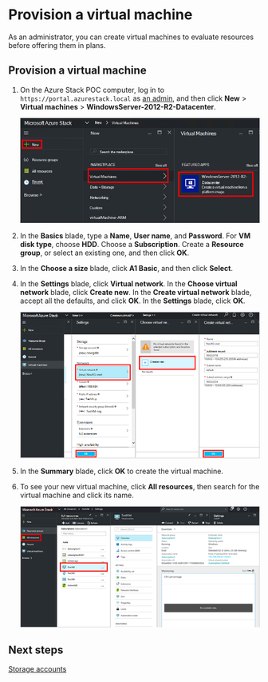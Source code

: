 <properties
    pageTitle="Provision a VM in Azure Stack (tenant) | Microsoft Azure"
    description="As a tenant, learn how to provision a VM in Azure Stack."
    services="azure-stack"
    documentationCenter=""
    authors="ErikjeMS"
    manager="byronr"
    editor=""/>

<tags
    ms.service="azure-stack"
    ms.workload="na"
    ms.tgt_pltfrm="na"
    ms.devlang="na"
    ms.topic="get-started-article"
    ms.date="10/12/2016"
    ms.author="erikje"/>

# <a name="provision-a-virtual-machine"></a>Provision a virtual machine

As an administrator, you can create virtual machines to evaluate resources before offering them in plans.

## <a name="provision-a-virtual-machine"></a>Provision a virtual machine

1.  On the Azure Stack POC computer, log in to `https://portal.azurestack.local` as [an admin](azure-stack-connect-azure-stack.md#log-in-as-a-service-administrator), and then click **New** > **Virtual machines** > **WindowsServer-2012-R2-Datacenter**.  

    ![](media/azure-stack-provision-vm/image01.png)

2.  In the **Basics** blade, type a **Name**, **User name**, and **Password**. For **VM disk type**, choose **HDD**. Choose a **Subscription**. Create a **Resource group**, or select an existing one, and then click **OK**.  

3.  In the **Choose a size** blade, click **A1 Basic**, and then click **Select**.  

4.  In the **Settings** blade, click **Virtual network**. In the **Choose virtual network** blade, click **Create new**. In the **Create virtual network** blade, accept all the defaults, and click **OK**. In the **Settings** blade, click **OK**.

    ![](media/azure-stack-provision-vm/image04.png)

5.  In the **Summary** blade, click **OK** to create the virtual machine.  

6. To see your new virtual machine, click **All resources**, then search for the virtual machine and click its name.

    ![](media/azure-stack-provision-vm/image06.png)

## <a name="next-steps"></a>Next steps

[Storage accounts](azure-stack-provision-storage-account.md)
